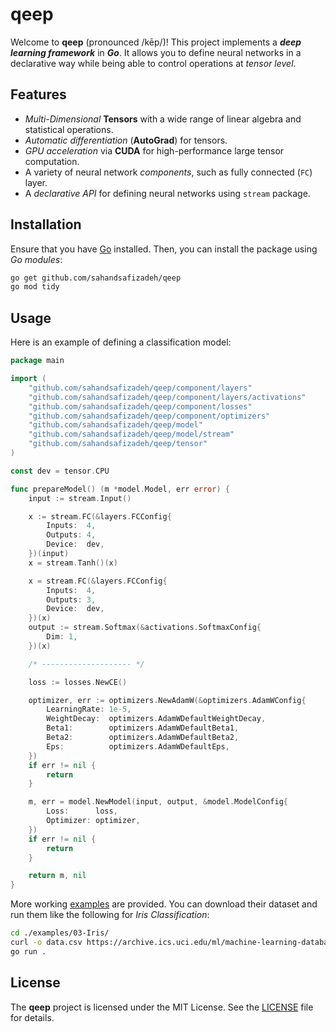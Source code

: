 # qeep

Welcome to **qeep** (pronounced /kēp/)! This project implements a **_deep learning framework_** in **_Go_**. It allows you to define neural networks in a declarative way while being able to control operations at _tensor level_.

## Features

- _Multi-Dimensional_ **Tensors** with a wide range of linear algebra and statistical operations.
- _Automatic differentiation_ (**AutoGrad**) for tensors.
- _GPU acceleration_ via **CUDA** for high-performance large tensor computation.
- A variety of neural network _components_, such as fully connected (`FC`) layer.
- A _declarative API_ for defining neural networks using `stream` package.

## Installation

Ensure that you have [Go](https://go.dev/dl/) installed. Then, you can install the package using _Go modules_:

```bash
go get github.com/sahandsafizadeh/qeep
go mod tidy
```

## Usage

Here is an example of defining a classification model:

```go
package main

import (
	"github.com/sahandsafizadeh/qeep/component/layers"
	"github.com/sahandsafizadeh/qeep/component/layers/activations"
	"github.com/sahandsafizadeh/qeep/component/losses"
	"github.com/sahandsafizadeh/qeep/component/optimizers"
	"github.com/sahandsafizadeh/qeep/model"
	"github.com/sahandsafizadeh/qeep/model/stream"
	"github.com/sahandsafizadeh/qeep/tensor"
)

const dev = tensor.CPU

func prepareModel() (m *model.Model, err error) {
	input := stream.Input()

	x := stream.FC(&layers.FCConfig{
		Inputs:  4,
		Outputs: 4,
		Device:  dev,
	})(input)
	x = stream.Tanh()(x)

	x = stream.FC(&layers.FCConfig{
		Inputs:  4,
		Outputs: 3,
		Device:  dev,
	})(x)
	output := stream.Softmax(&activations.SoftmaxConfig{
		Dim: 1,
	})(x)

	/* -------------------- */

	loss := losses.NewCE()

	optimizer, err := optimizers.NewAdamW(&optimizers.AdamWConfig{
		LearningRate: 1e-5,
		WeightDecay:  optimizers.AdamWDefaultWeightDecay,
		Beta1:        optimizers.AdamWDefaultBeta1,
		Beta2:        optimizers.AdamWDefaultBeta2,
		Eps:          optimizers.AdamWDefaultEps,
	})
	if err != nil {
		return
	}

	m, err = model.NewModel(input, output, &model.ModelConfig{
		Loss:      loss,
		Optimizer: optimizer,
	})
	if err != nil {
		return
	}

	return m, nil
}
```

More working [examples](./examples) are provided. You can download their dataset and run them like the following for _Iris Classification_:

```bash
cd ./examples/03-Iris/
curl -o data.csv https://archive.ics.uci.edu/ml/machine-learning-databases/iris/iris.data
go run .
```

## License

The **qeep** project is licensed under the MIT License. See the [LICENSE](./LICENSE) file for details.
